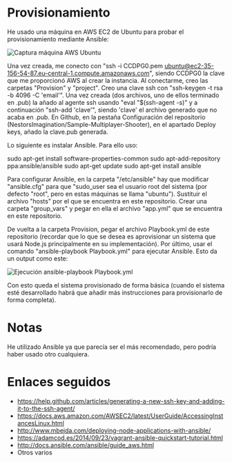 # Provisionamiento

He usado una máquina en AWS EC2 de Ubuntu para probar el provisionamiento mediante Ansible:

![Captura máquina AWS Ubuntu](https://raw.githubusercontent.com/NestorsImagination/Sample-Multiplayer-Shooter/master/Provision/Screenshots/Maquina.png)

Una vez creada, me conecto con "ssh -i CCDPG0.pem ubuntu@ec2-35-156-54-87.eu-central-1.compute.amazonaws.com", siendo CCDPG0 la clave que me proporcionó AWS al crear la instancia. Al conectarme, creo las carpetas "Provision" y "project". Creo una clave ssh con "ssh-keygen -t rsa -b 4096 -C 'email'". Una vez creada (dos archivos, uno de ellos terminado en .pub) la añado al agente ssh usando "eval "$(ssh-agent -s)" y a continuación "ssh-add 'clave'", siendo 'clave' el archivo generado que no acaba en .pub. En Github, en la pestaña Configuración del repositorio (NestorsImagination/Sample-Multiplayer-Shooter), en el apartado Deploy keys, añado la clave.pub generada.

Lo siguiente es instalar Ansible. Para ello uso:

sudo apt-get install software-properties-common
sudo apt-add-repository ppa:ansible/ansible
sudo apt-get update
sudo apt-get install ansible

Para configurar Ansible, en la carpeta "/etc/ansible" hay que modificar "ansible.cfg" para que "sudo\_user sea el usuario root del sistema (por defecto "root", pero en estas máquinas se llama "ubuntu"). Sustituir el archivo "hosts" por el que se encuentra en este repositorio. Crear una carpeta "group\_vars" y pegar en ella el archivo "app.yml" que se encuentra en este repositorio.

De vuelta a la carpeta Provision, pegar el archivo Playbook.yml de este repositorio (recordar que lo que se desea es aprovisionar un sistema que usará Node.js principalmente en su implementación). Por último, usar el comando "ansible-playbook Playbook.yml" para ejecutar Ansible. Esto da un output como este:

![Ejecución ansible-playbook Playbook.yml](https://raw.githubusercontent.com/NestorsImagination/Sample-Multiplayer-Shooter/master/Provision/Screenshots/Ansible.png)

Con esto queda el sistema provisionado de forma básica (cuando el sistema esté desarrollado habrá que añadir más instrucciones para provisionarlo de forma completa).

# Notas

He utilizado Ansible ya que parecía ser el más recomendado, pero podría haber usado otro cualquiera.

# Enlaces seguidos

* https://help.github.com/articles/generating-a-new-ssh-key-and-adding-it-to-the-ssh-agent/
* https://docs.aws.amazon.com/AWSEC2/latest/UserGuide/AccessingInstancesLinux.html
* http://www.mbejda.com/deploying-node-applications-with-ansible/
* https://adamcod.es/2014/09/23/vagrant-ansible-quickstart-tutorial.html
* http://docs.ansible.com/ansible/guide_aws.html
* Otros varios
